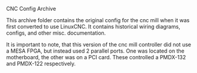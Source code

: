 CNC Config Archive

This archive folder contains the original config for the cnc mill when it was first converted to use LinuxCNC.  It contains historical wiring diagrams, configs, and other misc. documentation.

It is important to note, that this version of the cnc mill controller did not use a MESA FPGA, but instead used 2 parallel ports.  One was located on the motherboard, the other was on a PCI card.  These controlled a PMDX-132 and PMDX-122 respectively.